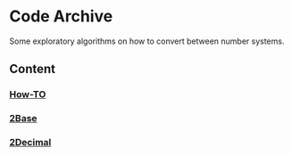 # Code Archive

Some exploratory algorithms on how to convert between number systems.

## Content

### [How-TO](./How-2.md)

### [2Base](./2Base.md)

### [2Decimal](./2Decimal.md)

